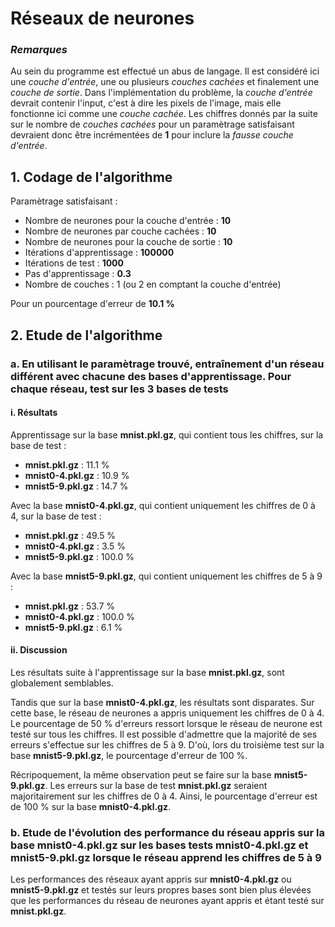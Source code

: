 # Réseaux de neurones

### *Remarques*

Au sein du programme est effectué un abus de langage. Il est considéré ici 
une *couche d'entrée*, une ou plusieurs *couches cachées* et finalement une 
*couche de sortie*.
Dans l'implémentation du problème, la *couche d'entrée* devrait contenir 
l'input, c'est à dire les pixels de l'image, mais elle fonctionne ici comme 
une *couche cachée*.
Les chiffres donnés par la suite sur le nombre de *couches cachées* pour un 
paramètrage satisfaisant devraient donc être incrémentées de **1** pour 
inclure la *fausse couche d'entrée*.

## 1. Codage de l'algorithme

Paramètrage satisfaisant :

- Nombre de neurones pour la couche d'entrée : **10**
- Nombre de neurones par couche cachées : **10**
- Nombre de neurones pour la couche de sortie : **10**
- Itérations d'apprentissage : **100000**
- Itérations de test : **1000**
- Pas d'apprentissage : **0.3**
- Nombre de couches : 1 (ou 2 en comptant la couche d'entrée)

Pour un pourcentage d'erreur de **10.1 %**

## 2. Etude de l'algorithme

### a. En utilisant le paramètrage trouvé, entraînement d'un réseau différent avec chacune des bases d'apprentissage. Pour chaque réseau, test sur les 3 bases de tests

#### i. Résultats

Apprentissage sur la base **mnist.pkl.gz**, qui contient tous les chiffres, sur la base de test :

- **mnist.pkl.gz** : 11.1 %
- **mnist0-4.pkl.gz** : 10.9 %
- **mnist5-9.pkl.gz** : 14.7 %

Avec la base **mnist0-4.pkl.gz**, qui contient uniquement les chiffres de 0 à 4, sur la base de test :

- **mnist.pkl.gz** : 49.5 %
- **mnist0-4.pkl.gz** : 3.5 %
- **mnist5-9.pkl.gz** : 100.0 %

Avec la base **mnist5-9.pkl.gz**, qui contient uniquement les chiffres de 5 à 9 :

- **mnist.pkl.gz** : 53.7 %
- **mnist0-4.pkl.gz** : 100.0 %
- **mnist5-9.pkl.gz** : 6.1 %

#### ii. Discussion

Les résultats suite à l'apprentissage sur la base **mnist.pkl.gz**, sont globalement semblables.

Tandis que sur la base **mnist0-4.pkl.gz**, les résultats sont disparates. Sur cette base, le réseau 
de neurones a appris uniquement les chiffres de 0 à 4. Le pourcentage de 50 % d'erreurs ressort 
lorsque le réseau de neurone est testé sur tous les chiffres. Il est possible d'admettre que la majorité 
de ses erreurs s'effectue sur les chiffres de 5 à 9. D'où, lors du troisième test sur la base 
**mnist5-9.pkl.gz**, le pourcentage d'erreur de 100 %. 

Récripoquement, la même observation peut se faire sur la base **mnist5-9.pkl.gz**. Les erreurs sur la base 
de test **mnist.pkl.gz** seraient majoritairement sur les chiffres de 0 à 4. Ainsi, le pourcentage d'erreur 
est de 100 % sur la base **mnist0-4.pkl.gz**.

### b. Etude de l'évolution des performance du réseau appris sur la base **mnist0-4.pkl.gz** sur les bases tests **mnist0-4.pkl.gz** et **mnist5-9.pkl.gz** lorsque le réseau apprend les chiffres de 5 à 9

Les performances des réseaux ayant appris sur **mnist0-4.pkl.gz** ou **mnist5-9.pkl.gz** et testés sur 
leurs propres bases sont bien plus élevées que les performances du réseau de neurones ayant appris et 
étant testé sur **mnist.pkl.gz**.